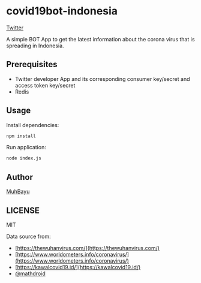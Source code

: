 # covid19bot-indonesia
[Twitter](https://twitter.com/covid19botindo)

A simple BOT App to get the latest information about the corona virus that is spreading in Indonesia.

## Prerequisites
- Twitter developer App and its corresponding consumer key/secret and access token key/secret
- Redis

## Usage
Install dependencies:
```bash
npm install
```

Run application:
```bash
node index.js
```

## Author
[MuhBayu](https://github.com/MuhBayu "MuhBayu")

## LICENSE
MIT


Data source from: 
- [https://thewuhanvirus.com/](https://thewuhanvirus.com/)
- [https://www.worldometers.info/coronavirus/](https://www.worldometers.info/coronavirus/)
- [https://kawalcovid19.id/](https://kawalcovid19.id/)
- [@mathdroid](https://github.com/mathdroid/indonesia-covid-19-api)